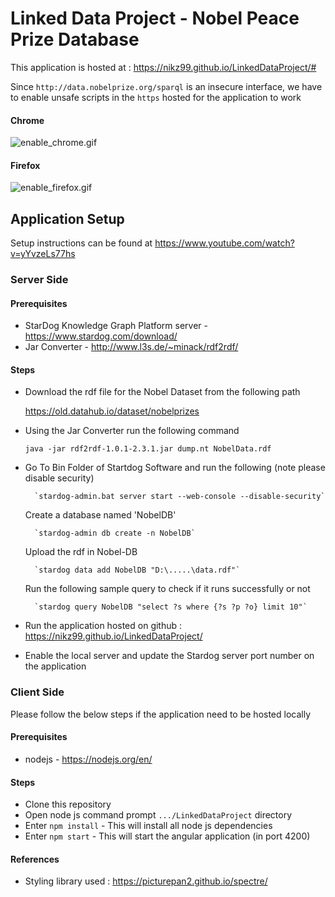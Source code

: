 # Linked Data Project - Nobel Peace Prize Database

This application is hosted at : https://nikz99.github.io/LinkedDataProject/#

Since  `http://data.nobelprize.org/sparql` is an insecure interface, we have to enable unsafe scripts in the `https` hosted for the application to work

#### Chrome 
![enable_chrome.gif](https://www.dropbox.com/s/ptadof3wpwsgurj/enable_chrome.gif?dl=0&raw=1)

#### Firefox
![enable_firefox.gif](https://www.dropbox.com/s/z9xgs5sixa1a9lz/enable_firefox.gif?dl=0&raw=1)



## Application Setup   

Setup instructions can be found at https://www.youtube.com/watch?v=yYvzeLs77hs  

### Server Side

#### Prerequisites
- StarDog Knowledge Graph Platform server - https://www.stardog.com/download/
- Jar Converter - http://www.l3s.de/~minack/rdf2rdf/


#### Steps 
- Download the rdf file for the Nobel Dataset from the following path   
	
    https://old.datahub.io/dataset/nobelprizes 

- Using the Jar Converter run the following command  
    
    `java -jar rdf2rdf-1.0.1-2.3.1.jar dump.nt NobelData.rdf`

- Go To Bin Folder of Startdog Software and run the following (note please disable security)  
    
        `stardog-admin.bat server start --web-console --disable-security`  

    Create a database named 'NobelDB'  

		`stardog-admin db create -n NobelDB`

	Upload the rdf in Nobel-DB   

		`stardog data add NobelDB "D:\.....\data.rdf"`  

	Run the following sample query to check if it runs successfully or not  

		`stardog query NobelDB "select ?s where {?s ?p ?o} limit 10"`  

- Run the application hosted on github : https://nikz99.github.io/LinkedDataProject/
        
- Enable the local server and update the Stardog server port number on the application

### Client Side

Please follow the below steps if the application need to be hosted locally 

#### Prerequisites
- nodejs - https://nodejs.org/en/

#### Steps 
- Clone this repository
- Open node js command prompt `.../LinkedDataProject` directory
- Enter `npm install` - This will install all node js dependencies
- Enter `npm start` - This will start the angular application (in port 4200)

#### References
- Styling library used : https://picturepan2.github.io/spectre/